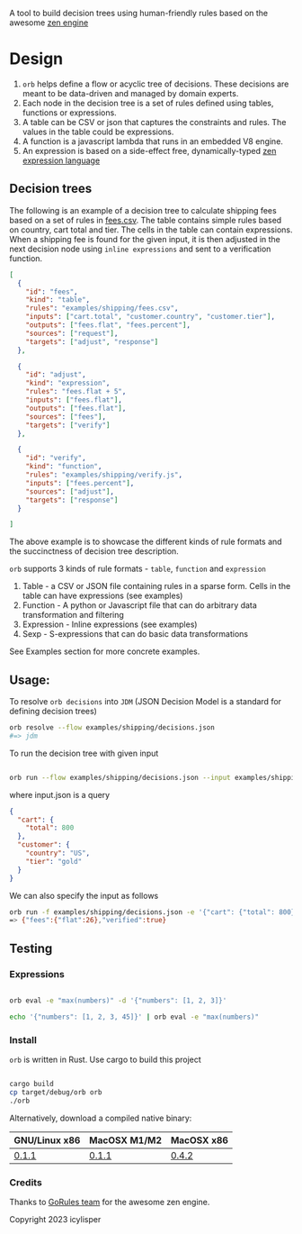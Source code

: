 
A tool to build decision trees using human-friendly rules based on the awesome [zen engine](https://github.com/gorules/zen)

# Design

1. `orb` helps define a flow or acyclic tree of decisions. These decisions are meant to be data-driven and managed by domain experts.
2. Each node in the decision tree is a set of rules defined using tables, functions or expressions.
3. A table can be CSV or json that captures the constraints and rules. The values in the table could be expressions.
4. A function is a javascript lambda that runs in an embedded V8 engine.
5. An expression is based on a side-effect free, dynamically-typed [zen expression language](https://gorules.io/docs/rules-engine/expression-language)

## Decision trees

The following is an example of a decision tree to calculate shipping fees based on a set of rules in [fees.csv](examples/shipping/fees.csv).
The table contains simple rules based on country, cart total and tier. The cells in the table can contain expressions. When a shipping fee is found for the given input, it is then adjusted in the next decision node using `inline expressions` and sent to a verification function.

```json
[
  {
    "id": "fees",
    "kind": "table",
    "rules": "examples/shipping/fees.csv",
    "inputs": ["cart.total", "customer.country", "customer.tier"],
    "outputs": ["fees.flat", "fees.percent"],
    "sources": ["request"],
    "targets": ["adjust", "response"]
  },

  {
    "id": "adjust",
    "kind": "expression",
    "rules": "fees.flat + 5",
    "inputs": ["fees.flat"],
    "outputs": ["fees.flat"],
    "sources": ["fees"],
    "targets": ["verify"]
  },

  {
    "id": "verify",
    "kind": "function",
    "rules": "examples/shipping/verify.js",
    "inputs": ["fees.percent"],
    "sources": ["adjust"],
    "targets": ["response"]
  }

]
```

The above example is to showcase the different kinds of rule formats and the succinctness of decision tree description.

`orb` supports 3 kinds of rule formats - `table`, `function` and `expression`


1. Table - a CSV or JSON file containing rules in a sparse form. Cells in the table can have expressions (see examples)
2. Function - A python or Javascript file that can do arbitrary data transformation and filtering
3. Expression - Inline expressions (see examples)
4. Sexp - S-expressions that can do basic data transformations

See Examples section for more concrete examples.

## Usage:

To resolve `orb decisions` into `JDM` (JSON Decision Model is a standard for defining decision trees)

```sh
orb resolve --flow examples/shipping/decisions.json
#=> jdm
```

To run the decision tree with given input

```sh

orb run --flow examples/shipping/decisions.json --input examples/shipping/input.json

```

where input.json is a query

```json
{
  "cart": {
    "total": 800
  },
  "customer": {
    "country": "US",
    "tier": "gold"
  }
}

```

We can also specify the input as follows

```sh
orb run -f examples/shipping/decisions.json -e '{"cart": {"total": 800}, "customer": {"country": "US"}}'
=> {"fees":{"flat":26},"verified":true}

```

## Testing

### Expressions

```sh

orb eval -e "max(numbers)" -d '{"numbers": [1, 2, 3]}'

echo '{"numbers": [1, 2, 3, 45]}' | orb eval -e "max(numbers)"
```


### Install

`orb` is written in Rust. Use cargo to build this project

```sh

cargo build
cp target/debug/orb orb
./orb

```

Alternatively, download a compiled native binary:

| GNU/Linux x86                                                                   | MacOSX M1/M2                                                       | MacOSX x86                                                                      |
|---------------------------------------------------------------------------------|--------------------------------------------------------------------|---------------------------------------------------------------------------------|
| [0.1.1](https://github.com/icylisper/orb/releases/download/0.1.1/orb-x86_64-linux) | [0.1.1](https://github.com/icylisper/orb/releases/download/0.1.1/orb-mac) | [0.4.2](https://github.com/icylisper/orb/releases/download/0.1.1/orb-x86_64-apple) |

### Credits

Thanks to [GoRules team](https://github.com/gorules/zen) for the awesome zen engine.


Copyright 2023 icylisper
